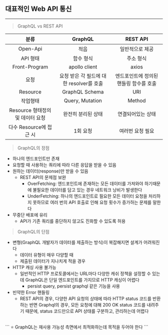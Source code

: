 ## 대표적인 Web API 통신
****

>  GraphQL vs REST API

| 분류          | GraphQL        | REST API       |
| :-----------: | :------------: | :------------: |
| Open-Api   |   적음   |    일반적으로 제공 |
| API 형태    |    함수 형식    |     주소 형식 |
| Front-Program    |   apollo client      |     axios|
| 요청    |   요청 받은 각 필드에 대한 resolver를 호출    |   엔드포인트에 정의된 핸들링 함수를 호출   |
| Resource    |    GraphQL Schema    |    URI |
| 작업형태    |    Query, Mutation    |    Method |
| Resource 형태정의 및 데이터 요청    | 완전히 분리된 상태    |    연결되어있는 상태 |
| 다수 Resource에 접근 시    | 1회 요청    |    여러번 요청 필요 |



>  GraphQL의 장점
 *  하나의 엔드포인트만 존재
 *  요청할 때 사용하는 쿼리에 따라 다른 응답을 받을 수 있음
 *  원하는 데이터(response)만 받을 수 있음
    * REST API의 문제점 보완 
      * OverFetching: 엔드포인트에 존재하는 모든 데이터를 가져와야 하기때문에 불필요한 데이터를 담고 있는 경우 네트워크 낭비가 발생한다
      * UnderFetching: 하나의 엔드포인트로 필요한 모든 데이터 요청을 처리하지 못하므로 여러 번의 API 호출로 인해 요청 횟수가 증가하는 문제를 말한다
*  무중단 배포에 유리
   *  API가 기존 쿼리를 중단하지 않고도 진화할 수 있도록 허용
> GraphQL의 단점
* 변형(GraphQL 개발자가 데이터를 제출하는 방식)이 복잡해지면 설계가 어려워진다
  *  데이터 유형이 매우 다양할 때
  *  제출된 데이터가 지나치게 적을 경우
* HTTP 캐싱 사용 불가능
  * 일반적인 HTTP 프로토콜에서는 URL마다 다양한 캐쉬 정책을 설정할 수 있는데 GraphQL은 단일 엔드포인트를 가지므로 HTTP 캐싱이 어렵다
    * persist query, persist graphql 같은 기능을 사용
* 빈약한 Error 핸들링
  * REST API의 경우, 다양한 API 요청의 상태에 따라 HTTP status 코드를 반환하는 반면 Graphql의 경우, 모든 요청에 대해 200 OK status 코드를 내려주기 때문에, status 코드만으로 API 상태를 구분하고, 관리하는데 어렵다  
<br>
```
⭐️ GraphQL는 재사용 가능성 측면에서 최적화하는데 목적을 두어야 한다
```
